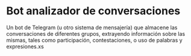 # Bot analizador de conversaciones

Un bot de Telegram (u otro sistema de mensajería) que almacene las conversaciones de diferentes grupos, extrayendo información sobre las mismas, tales como participación, contestaciones, o uso de palabras y expresiones.xs
